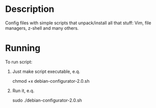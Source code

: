 
Description
=====================

Config files with simple scripts that unpack/install all that stuff:
Vim, file managers, z-shell and many others.


Running
=====================

To run script:

1) Just make script executable, e.q.

	chmod +x debian-configurator-2.0.sh
2) Run it, e.q.

	sudo ./debian-configurator-2.0.sh
